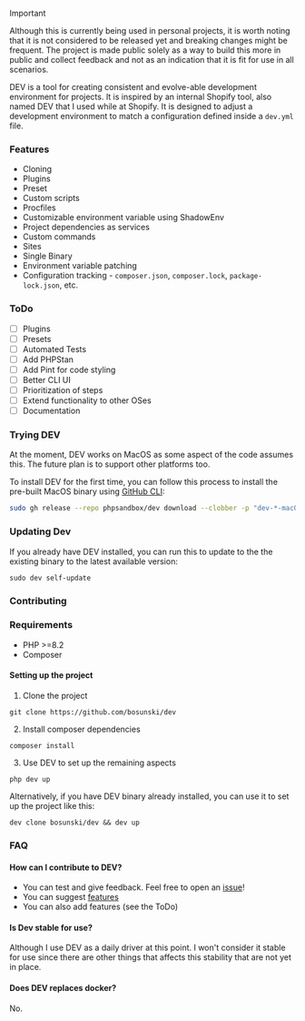 >[!Important]
> Although this is currently being used in personal projects, it is worth noting that it is not considered to be released yet and breaking changes might be frequent. The project is made public solely as a way to build this more in public and collect feedback and not as an indication that it is fit for use in all scenarios.

DEV is a tool for creating consistent and evolve-able development environment for projects. It is inspired by an internal Shopify tool, also named DEV that I used while at Shopify. It is designed to adjust a development environment to match a configuration defined inside a `dev.yml` file.

### Features
- Cloning
- Plugins
- Preset
- Custom scripts
- Procfiles
- Customizable environment variable using ShadowEnv
- Project dependencies as services
- Custom commands
- Sites
- Single Binary
- Environment variable patching
- Configuration tracking - `composer.json`, `composer.lock`, `package-lock.json`, etc.

### ToDo
- [ ] Plugins
- [ ] Presets
- [ ] Automated Tests
- [ ] Add PHPStan
- [ ] Add Pint for code styling
- [ ] Better CLI UI
- [ ] Prioritization of steps
- [ ] Extend functionality to other OSes
- [ ] Documentation

### Trying DEV
At the moment, DEV works on MacOS as some aspect of the code assumes this. The future plan is to support other platforms too.

To install DEV for the first time, you can follow this process to install the pre-built MacOS binary using [GitHub CLI](https://cli.github.com):

```bash
sudo gh release --repo phpsandbox/dev download --clobber -p "dev-*-macOS-arm64" -O /usr/local/bin/dev 
```

### Updating Dev
If you already have DEV installed, you can run this to update to the the existing binary to the latest available version:

```
sudo dev self-update
```

### Contributing
### Requirements
- PHP >=8.2
- Composer

#### Setting up the project

1. Clone the project
```shell
git clone https://github.com/bosunski/dev
```
2. Install composer dependencies
```shell
composer install
```
3. Use DEV to set up the remaining aspects
```shell
php dev up
```

Alternatively, if you have DEV binary already installed, you can use it to set up the project like this:
```shell
dev clone bosunski/dev && dev up
```

### FAQ

#### How can I contribute to DEV?
- You can test and give feedback. Feel free to open an [issue](https://github.com/bosunski/dev/issues/new)!
- You can suggest [features](https://github.com/bosunski/dev/issues/new)
- You can also add features (see the ToDo)

#### Is Dev stable for use?
Although I use DEV as a daily driver at this point. I won't consider it stable for use since there are other things
that affects this stability that are not yet in place.

#### Does DEV replaces docker?
No.
